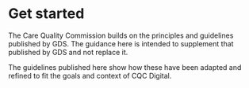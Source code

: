 # Get started

The Care Quality Commission builds on the principles and guidelines published by GDS. The guidance here is intended to supplement that published by GDS and not replace it.

The guidelines published here show how these have been adapted and refined to fit the goals and context of CQC Digital.
